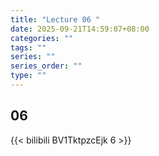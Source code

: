 ```yaml
---
title: "Lecture 06 "
date: 2025-09-21T14:59:07+08:00
categories: ""
tags: ""
series: ""
series_order: ""
type: ""
---
```


## 06

{{< bilibili BV1TktpzcEjk 6 >}}


